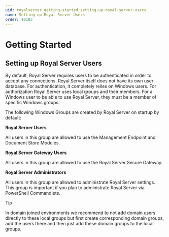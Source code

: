 ```yaml
---
uid: royalserver_getting-started_setting-up-royal-server-users
name: Setting up Royal Server Users
order: 10103
---
```


# Getting Started

## Setting up Royal Server Users

By default, Royal Server requires users to be authenticated in order to accept any connections. Royal Server itself does not have its own user database. For authentication, it completely relies on Windows users. 
For authorization Royal Server uses local groups and their members. For a Windows user to be able to use Royal Server, they must be a member of specific Windows groups.

The following Windows Groups are created by Royal Server on startup by default:

**Royal Server Users**

All users in this group are allowed to use the Management Endpoint and Document Store Modules.

**Royal Server Gateway Users**

All users in this group are allowed to use the Royal Server Secure Gateway.

**Royal Server Administrators**

All users in this group are allowed to administrate Royal Server settings. This group is important if you plan to administrate Royal Server via PowerShell Commandlets.

> [!TIP]
> In domain joined environments we recommend to not add domain users directly to these local groups but first create corresponding domain groups, add the users there and then just add these domain groups to the local groups.



